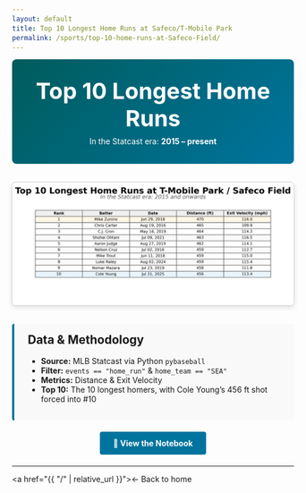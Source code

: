 ```yaml
---
layout: default
title: Top 10 Longest Home Runs at Safeco/T-Mobile Park
permalink: /sports/top-10-home-runs-at-Safeco-Field/
---
```


<!-- Hero Banner -->
<div style="background: linear-gradient(135deg,#005c5c 0%,#00749e 100%); padding:2rem; color:white; text-align:center; border-radius:8px; margin-bottom:2rem;">
  <h1 style="margin:0; font-size:2.5rem;">Top 10 Longest Home Runs</h1>
  <p style="margin:0.5rem 0 0;">In the Statcast era: <strong>2015 – present</strong></p>
</div>

<!-- Table Image -->
<div style="display:flex; justify-content:center; margin-bottom:2rem;">
  <img 
    src="/assets/Top_10_Home_runs_Tmobile.png" 
    alt="Top 10 Longest Home Runs at T-Mobile Park" 
    style="max-width:100%; height:auto; border:1px solid #ccc; border-radius:8px; box-shadow:0 4px 8px rgba(0,0,0,0.1);"
  >
</div>

<!-- Callout Box -->
<div style="background:#f9f9f9; border-left:4px solid #00749e; padding:1rem 1.5rem; margin-bottom:2rem; border-radius:4px;">
  <h2 style="margin-top:0;">Data & Methodology</h2>
  <ul>
    <li><strong>Source:</strong> MLB Statcast via Python <code>pybaseball</code></li>
    <li><strong>Filter:</strong> <code>events == "home_run"</code> &amp; <code>home_team == "SEA"</code></li>
    <li><strong>Metrics:</strong> Distance &amp; Exit Velocity</li>
    <li><strong>Top 10:</strong> The 10 longest homers, with Cole Young’s 456 ft shot forced into #10</li>
  </ul>
</div>

<!-- Notebook Button -->
<div style="text-align:center; margin-bottom:2rem;">
  <a 
    href="/notebooks/top10_home_runs.ipynb" 
    style="background:#00749e; color:#fff; padding:0.75rem 1.5rem; border-radius:4px; text-decoration:none; font-weight:bold;"
  >📓 View the Notebook</a>
</div>

<hr>

<a href="{{ "/" | relative_url }}">← Back to home</a>

